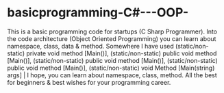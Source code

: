 # basicprogramming-C#---OOP-
This is a basic programming code for startups (C Sharp Programmer). Into the code architecture (Object Oriented Programming) you can learn about namespace, class, data &amp; method. Somewhere I have used (static/non-static) private void method [Main()], (static/non-static) public void method [Main()], (static/non-static) public void method [Main()], (static/non-static) public void method [Main()], (static/non-static) void Method [Main(string) args] | I hope, you can learn about namespace, class, method. All the best for beginners &amp; best wishes for your programming career. 
